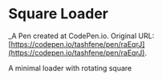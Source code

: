 # Square Loader
 _A Pen created at CodePen.io. Original URL: [https://codepen.io/tashfene/pen/raEqrJ](https://codepen.io/tashfene/pen/raEqrJ).

 A minimal loader with rotating square
